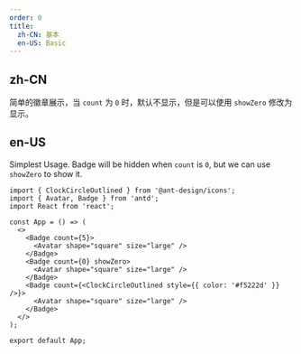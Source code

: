 ```yaml
---
order: 0
title:
  zh-CN: 基本
  en-US: Basic
---
```


## zh-CN

简单的徽章展示，当 `count` 为 `0` 时，默认不显示，但是可以使用 `showZero` 修改为显示。

## en-US

Simplest Usage. Badge will be hidden when `count` is `0`, but we can use `showZero` to show it.

```tsx
import { ClockCircleOutlined } from '@ant-design/icons';
import { Avatar, Badge } from 'antd';
import React from 'react';

const App = () => (
  <>
    <Badge count={5}>
      <Avatar shape="square" size="large" />
    </Badge>
    <Badge count={0} showZero>
      <Avatar shape="square" size="large" />
    </Badge>
    <Badge count={<ClockCircleOutlined style={{ color: '#f5222d' }} />}>
      <Avatar shape="square" size="large" />
    </Badge>
  </>
);

export default App;
```

<style>
.ant-badge:not(.ant-badge-not-a-wrapper) {
  margin-right: 20px;
}
.ant-badge.ant-badge-rtl:not(.ant-badge-not-a-wrapper) {
  margin-right: 0;
  margin-left: 20px;
}
</style>
